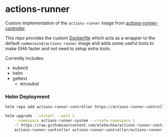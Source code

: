 # actions-runner

Custom implementation of the `actions-runner` image from [actions-runner-controller](https://github.com/actions-runner-controller/actions-runner-controller).

This repo provides the custom [Dockerfile](Dockerfile) which acts as a wrapper to the default `summerwind/actions-runner` image and adds some useful tools to make GHA faster and not need to setup extra tools.

Currently includes:

- kubectl
- helm
- gettext
  - envsubst

### Helm Deployment

```bash
helm repo add actions-runner-controller https://actions-runner-controller.github.io/actions-runner-controller

helm upgrade --install --wait \
    --namespace actions-runner-system --create-namespace \
    -f https://raw.githubusercontent.com/alehechka/actions-runner-controller/main/actions-runner.values.yaml \
    actions-runner-controller actions-runner-controller/actions-runner-controller
```
